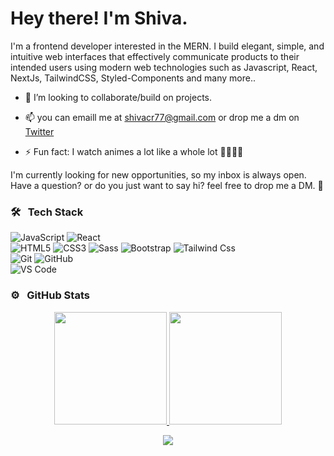 # Hey there! I'm Shiva.

I'm a frontend developer interested in the MERN. I build elegant, simple, and intuitive web interfaces that effectively communicate products to their intended  users using modern web technologies such as Javascript, React, NextJs, TailwindCSS, Styled-Components and many more..
 
- 👯 I’m looking to collaborate/build on projects.

- 📫 you can emaill me at [shivacr77@gmail.com](mailto:shivacr77@gmail.com) or drop me a dm on [Twitter](https://twitter.com/See_vha)

- ⚡ Fun fact: I watch animes a lot like a whole lot 🚶‍♂️🚶‍♂️

I'm currently looking for new opportunities, so my inbox is always open. Have a question? or do you just want to say hi? feel free to drop me a DM. 🤗

### 🛠 &nbsp; Tech Stack

![JavaScript](https://img.shields.io/badge/-JavaScript-%23F7DF1C?style=for-the-badge&logo=javascript&logoColor=000000&labelColor=%23F7DF1C&color=%23FFCE5A)
![React](https://img.shields.io/badge/-React-61DAFB?style=for-the-badge&logo=react&logoColor=ffffff)
<br />
![HTML5](https://img.shields.io/badge/-HTML5-%23E44D27?style=for-the-badge&logo=html5&logoColor=ffffff)
![CSS3](https://img.shields.io/badge/-CSS3-%231572B6?style=for-the-badge&logo=css3)
![Sass](https://img.shields.io/badge/-Sass-%23CC6699?style=for-the-badge&logo=sass&logoColor=ffffff)
![Bootstrap](https://img.shields.io/badge/Bootstrap-563D7C?style=for-the-badge&logo=bootstrap&logoColor=white)
![Tailwind Css](https://img.shields.io/badge/Tailwind_CSS-38B2AC?style=for-the-badge&logo=tailwind-css&logoColor=white)
<br />
![Git](https://img.shields.io/badge/-Git-%23F05032?style=for-the-badge&logo=git&logoColor=%23ffffff)
![GitHub](https://img.shields.io/badge/-GitHub-181717?style=for-the-badge&logo=github)
<br />
![VS Code](http://img.shields.io/badge/-VS%20Code-007ACC?style=for-the-badge&logo=visual-studio-code&logoColor=ffffff)

### ⚙️ &nbsp; GitHub Stats

<p align="center">
<a href="https://github.com/Shivakc7">
<img height="180em" src="https://github-readme-stats-eight-theta.vercel.app/api?username=Shivakc7&show_icons=true&theme=algolia&include_all_commits=true&count_private=true"/>
 
<img height="180em" src="https://github-readme-stats-eight-theta.vercel.app/api/top-langs/?username=Shivakc7&layout=compact&langs_count=8&theme=algolia"/>
</a>
</p>

<p align="center">
<img src="https://komarev.com/ghpvc/?username=Shivakc7&color=blueviolet&style=flat">
</p>


